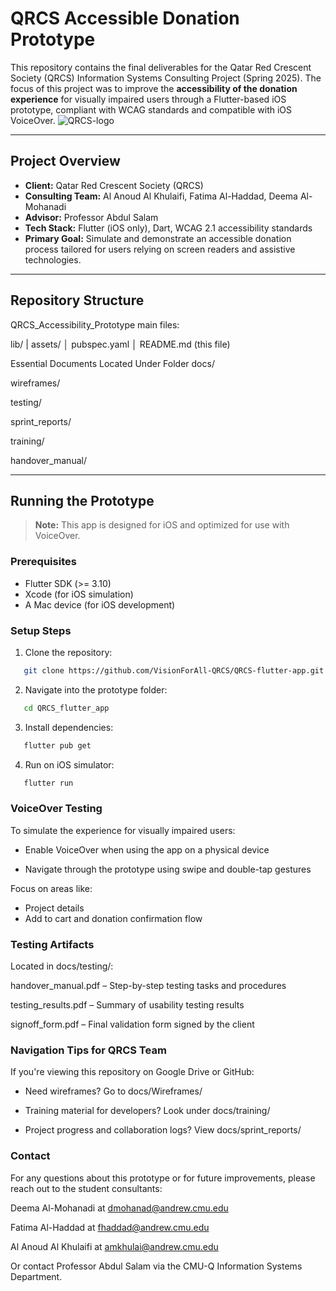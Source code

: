 # QRCS Accessible Donation Prototype

This repository contains the final deliverables for the Qatar Red Crescent Society (QRCS) Information Systems Consulting Project (Spring 2025). The focus of this project was to improve the **accessibility of the donation experience** for visually impaired users through a Flutter-based iOS prototype, compliant with WCAG standards and compatible with iOS VoiceOver.
![QRCS-logo](https://github.com/user-attachments/assets/cdd14052-6f96-4c4a-ba15-64498580ed82)

---

## Project Overview

- **Client:** Qatar Red Crescent Society (QRCS)  
- **Consulting Team:** Al Anoud Al Khulaifi, Fatima Al-Haddad, Deema Al-Mohanadi  
- **Advisor:** Professor Abdul Salam  
- **Tech Stack:** Flutter (iOS only), Dart, WCAG 2.1 accessibility standards  
- **Primary Goal:** Simulate and demonstrate an accessible donation process tailored for users relying on screen readers and assistive technologies.

---

## Repository Structure
QRCS_Accessibility_Prototype main files:

lib/ | assets/ │ pubspec.yaml │ README.md (this file)

Essential Documents Located Under Folder docs/

wireframes/ 

testing/

sprint_reports/ 

training/ 

handover_manual/ 

---

## Running the Prototype

> **Note:** This app is designed for iOS and optimized for use with VoiceOver.

### Prerequisites

- Flutter SDK (>= 3.10)
- Xcode (for iOS simulation)
- A Mac device (for iOS development)

### Setup Steps

1. Clone the repository:
```bash
   git clone https://github.com/VisionForAll-QRCS/QRCS-flutter-app.git 
```

2. Navigate into the prototype folder:
```bash
   cd QRCS_flutter_app
```

3. Install dependencies:
```bash
   flutter pub get
```

4. Run on iOS simulator:
```bash
   flutter run
```
### VoiceOver Testing

To simulate the experience for visually impaired users:

- Enable VoiceOver when using the app on a physical device

- Navigate through the prototype using swipe and double-tap gestures

Focus on areas like:
- Project details
- Add to cart and donation confirmation flow

### Testing Artifacts
Located in docs/testing/:

handover_manual.pdf – Step-by-step testing tasks and procedures

testing_results.pdf – Summary of usability testing results

signoff_form.pdf – Final validation form signed by the client

### Navigation Tips for QRCS Team
If you're viewing this repository on Google Drive or GitHub:

- Need wireframes? Go to docs/Wireframes/

- Training material for developers? Look under docs/training/

- Project progress and collaboration logs? View docs/sprint_reports/

### Contact
For any questions about this prototype or for future improvements, please reach out to the student consultants:

Deema Al-Mohanadi at dmohanad@andrew.cmu.edu

Fatima Al-Haddad at fhaddad@andrew.cmu.edu

Al Anoud Al Khulaifi at amkhulai@andrew.cmu.edu

Or contact Professor Abdul Salam via the CMU-Q Information Systems Department.
